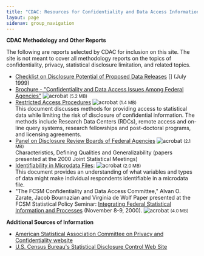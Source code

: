 ```yaml
---
title: "CDAC: Resources for Confidentiality and Data Access Information"
layout: page
sidenav: group_navigation
---
```

<p><strong>CDAC Methodology and Other Reports</strong></p>
<p>The following are reports selected by CDAC for inclusion on this site. The site is not meant to cover all methodology reports on the topics of confidentiality, privacy, statistical disclosure limitation, and related topics.</p>
<ul>
<li><a href="{{site.baseurl}}/assets/files/docs/Checklist on Disclosure Potential of Proposed Data Releases.pdf">Checklist on Disclosure Potential of Proposed Data Releases</a> [] (July 1999)</li>
<!-----<li><a href="{{site.baseurl}}/cdac_checklist.html">Brief Overview of the Checklist</a> <img border="0" src="{{ site.baseurl}}/assets/img/icons/acrobatsm.gif" width="auto" height="auto" hspace="0" vspace="0" align="top" alt="acrobat"></li>-->
<li><a href="{{site.baseurl}}/assets/files/docs/brochur10.pdf" target="_blank">Brochure - "Confidentiality and Data Access Issues Among Federal Agencies"</a> <img border="0" src="{{ site.baseurl}}/assets/img/icons/acrobatsm.gif" width="auto" height="auto" hspace="0" vspace="0" align="top" alt="acrobat"> <small> (5.2 MB)</small></li><!------brochur10.pdf---------->
<li><a href="{{site.baseurl}}/assets/files/docs/CDAC_RAP.pdf" target="_blank">Restricted Access Procedures</a> <img border="0" src="{{ site.baseurl}}/assets/img/icons/acrobatsm.gif" width="auto" height="auto" hspace="0" vspace="0" align="top" alt="acrobat"> <small> (1.4 MB)</small> <br><!-----CDAC_RAP.pdf--------->
This document discusses methods for providing access to statistical data while limiting the risk of disclosure of confidential information. The methods include Research Data Centers (RDCs), remote access and on-line query systems, research fellowships and post-doctoral programs, and licensing agreements.</li>
<li><a href="{{site.baseurl}}/assets/files/docs/CDAC_DRB_Panel.pdf" target="_blank">Panel on Disclosure Review Boards of Federal Agencies</a> <img border="0" src="{{ site.baseurl}}/assets/img/icons/acrobatsm.gif" width="auto" height="auto" hspace="0" vspace="0" align="top" alt="acrobat"> <small> (2.1 MB)</small><!--------CDAC_DRB_Panel.pdf------->
<br>
Characteristics, Defining Qualities and Generalizability (papers presented at the 2000 Joint Statistical Meetings)</li>
<li><a href="{{site.baseurl}}/assets/files/docs/CDAC_Ident.pdf" target="_blank">Identifiability in Microdata Files</a>: <img border="0" src="{{ site.baseurl}}/assets/img/icons/acrobatsm.gif" width="auto" height="auto" hspace="0" vspace="0" align="top" alt="acrobat"> <small> (2.0 MB)</small><!-------------CDAC_Ident.pdf----------->
<br>
 This document provides an understanding of what variables and types of data might make individual respondents identifiable in a microdata file.</li>
<li>"The FCSM Confidentiality and Data Access Committee," Alvan O. Zarate, Jacob Bournazian and Virginia de Wolf Paper presented at the FCSM Statistical Policy Seminar: <a href="{{site.baseurl}}/assets/files/docs/CDAC_paper2000.pdf" target="_blank">Integrating Federal Statistical Information and Processes</a>  (November 8-9, 2000). <img border="0" src="{{ site.baseurl}}/assets/img/icons/acrobatsm.gif" width="auto" height="auto" hspace="0" vspace="0" align="top" alt="acrobat"> <small> (4.0 MB)</small></li><!---------CDAC_paper2000.pdf------------->
</ul>
<!--<p><strong>Confidential Information Protection and Statistical Efficiency Act of 2002 (CIPSEA)</strong></p>
<ul>
<li><a href="http://www.whitehouse.gov/sites/default/files/omb/assets/omb/inforeg/proposed_cispea_guidance.pdf" target="_blank">CIPSEA</a> is Title V of the E-Government Act of 2002, Public Law 107-347, that was signed into law on December 17, 2002
<ul>
<li>CIPSEA Subtitle A, Confidential Information Protection, affords a new level of confidentiality protection to statistical data and information collected for exclusively statistical purposes by Federal agencies</li>
<li>CIPSEA Subtitle B, Statistical Efficiency, deals with the Census Bureau, the Bureau of Labor Statistics, and the Bureau of Economic Analysis sharing business data for exclusively statistical purposes</li>
</ul>
</li>
</ul>--->
<p><strong>Additional Sources of Information</strong></p>
<ul>
<li><a href="http://community.amstat.org/cpc/home">American Statistical Association Committee on Privacy and Confidentiality website</a></li>
<li><a href="https://www.census.gov/about/policies/privacy/statistical_safeguards.html">U.S. Census Bureau's Statistical Disclosure Control Web Site</a></li>
</ul>